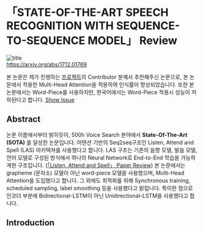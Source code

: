 # 「STATE-OF-THE-ART SPEECH RECOGNITION WITH SEQUENCE-TO-SEQUENCE MODEL」 Review
  
![title](https://postfiles.pstatic.net/MjAyMDAzMjRfNjEg/MDAxNTg1MDI5MjM0NzE4.Erz3moRU6RYrvzJltHM-pZ8VS454S_ix0MMob30IT9Ig.0wAmtiJGW_QIIqWabuAESuw0B-kJCGa4C6Mvb7vQPVQg.PNG.sooftware/image.png?type=w773)  
https://arxiv.org/abs/1712.01769  
  
본 논문은 제가 진행하는 [프로젝트](https://github.com/sh951011/Korean-Speech-Recognition)의 Contributor 분께서 추천해주신 논문으로, 본 논문에서 적용한 Multi-Head Attention을 적용하여 인식률이 향상되었습니다. 또한 본 논문에서는 Word-Piece를 사용하지만, 한국어에서는 Word-Piece 적용시 성능이 저하된다고 합니다. [Show Issue](https://github.com/sh951011/Korean-Speech-Recognition/pull/9)

## Abstract
  
논문 이름에서부터 밝히듯이, 500h Voice Search 분야에서 **State-Of-The-Art (SOTA)** 를 달성한 논문입니다. 어텐션 기반의 Seq2seq구조인 Listen, Attend and Spell (LAS) 아키텍쳐를 사용했다고 합니다. LAS 구조는 기존의 음향 모델, 발음 모델, 언어 모델로 구성된 방식에서 하나의 Neural Network로 End-to-End 학습을 가능하게한 구조입니다. ([「Listen, Attend and Spell」 Paper Review](https://github.com/sh951011/Paper-Review/blob/master/Review/Listen%2C%20Attend%20and%20Spell.md)) 본 논문에서는 grapheme (문자소) 모델이 아닌 word-piece 모델을 사용했으며, Multi-Head Attention을 도입했다고 합니다. 그 외에도 최적화를 위해 Synchronous training, scheduled sampling, label smoothing 등을 사용했다고 밝힙니다. 특이한 점으로 인코더 부분에 Bidirectional-LSTM이 아닌 Unidirectional-LSTM을 사용했다고 합니다.  
  
## Introduction
  
